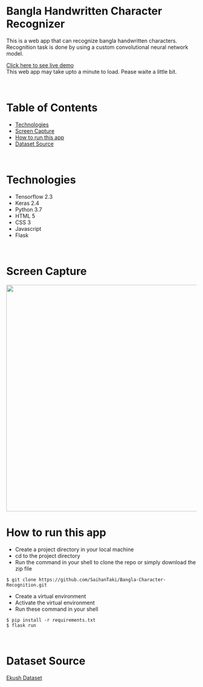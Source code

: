 # **Bangla Handwritten Character Recognizer**

This is a web app that can recognize bangla handwritten characters. Recognition task is done by using a custom convolutional neural network model.

<a href="https://bangla-character-recognizer.herokuapp.com/"> Click here to see live demo </a> <br>
This web app may take upto a minute to load. Pease waite a little bit.

<br>

# **Table of Contents**

-   [Technologies](#Technologies)
-   [Screen Capture](#Screen-Capture)
-   [How to run this app](#How-to-run-this-app)
-   [Dataset Source](#Dataset-Source)

<br>

# **Technologies**

-   Tensorflow 2.3
-   Keras 2.4
-   Python 3.7
-   HTML 5
-   CSS 3
-   Javascript
-   Flask

<br>

# **Screen Capture**

<img src="static/bangla-char-recog.gif" width="600"/>

<br>

# **How to run this app**

-   Create a project directory in your local machine
-   cd to the project directory
-   Run the command in your shell to clone the repo or simply download the zip file

```
$ git clone https://github.com/SaihanTaki/Bangla-Character-Recognition.git
```

-   Create a virtual environment
-   Activate the virtual environment
-   Run these command in your shell

```
$ pip install -r requirements.txt
$ flask run
```

<br>

# **Dataset Source**

<a href="https://shahariarrabby.github.io/ekush/#home"> Ekush Dataset </a>
